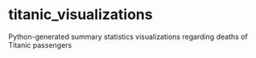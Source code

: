 # titanic_visualizations
Python-generated summary statistics visualizations regarding deaths of Titanic passengers
